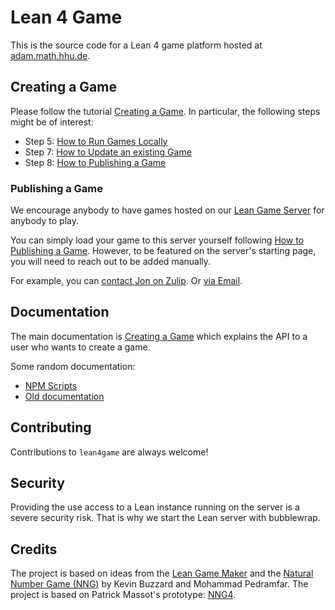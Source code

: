 # Lean 4 Game

This is the source code for a Lean 4 game platform hosted at [adam.math.hhu.de](https://adam.math.hhu.de).

## Creating a Game

Please follow the tutorial [Creating a Game](doc/create_game.md). In particular, the following steps might be of interest:

* Step 5: [How to Run Games Locally](doc/running_locally.md)
* Step 7: [How to Update an existing Game](doc/update_game.md)
* Step 8: [How to Publishing a Game](doc/publish_game.md)

### Publishing a Game

We encourage anybody to have games hosted on our [Lean Game Server](https://adam.math.hhu.de) for anybody to play.

You can simply load your game to this server yourself following [How to Publishing a Game](doc/publish_game.md). However, to be featured on the server's starting page, you will need to reach out to be added manually.

For example, you can [contact Jon on Zulip](https://leanprover.zulipchat.com/#narrow/dm/385895-Jon-Eugster). Or [via Email](https://www.math.hhu.de/en/lehrstuehle-/-personen-/-ansprechpartner/innen/lehrstuehle-des-mathematischen-instituts/lehrstuhl-fuer-algebraische-geometrie/team/jon-eugster).

## Documentation

The main documentation is [Creating a Game](doc/create_game.md) which explains the API to a user who wants to create a game.

Some random documentation:

- [NPM Scripts](doc/npm_scripts.md)
- [Old documentation](doc/DOCUMENTATION.md)

## Contributing

Contributions to `lean4game` are always welcome!

## Security

Providing the use access to a Lean instance running on the server is a severe security risk. That is why we start the Lean server with bubblewrap.

## Credits

The project is based on ideas from the [Lean Game Maker](https://github.com/mpedramfar/Lean-game-maker) and the [Natural Number Game
(NNG)](https://www.ma.imperial.ac.uk/~buzzard/xena/natural_number_game/)
by Kevin Buzzard and Mohammad Pedramfar.
The project is based on Patrick Massot's prototype: [NNG4](https://github.com/PatrickMassot/NNG4).
